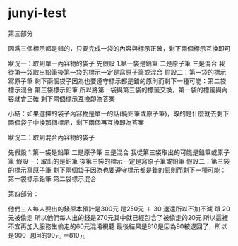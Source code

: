 # junyi-test
第三部分

因爲三個標示都是錯的，只要完成一袋的內容與標示正確，剩下兩個標示互換即可

狀況一：取到單一內容物的袋子
先假設
1.第一袋是鉛筆 二是原子筆 三是混合
我從第一袋取出鉛筆後第一袋的標示一定是寫原子筆或混合
假設二：第一袋的標示寫原子筆
剩下兩個袋子因為也要遵守標示都是錯的原則而剩下一種可能：第二袋標示混合 第三袋標示鉛筆
所以將第一袋與第三袋的標籤交換，第一袋的標籤與內容就會正確
剩下兩個標示互換即為答案

小結：如果選擇的袋子內容物是單一的話(純鉛筆或原子筆)，取的是什麼就去剩下兩個袋子中換那個標示，剩下兩個再互換即為答案

狀況二：取到混合內容物的袋子

先假設
1.第一袋是鉛筆 二是原子筆 三是混合
我從第三袋取出的可能是鉛筆或原子筆
假設ㄧ：取出的是鉛筆
後第三袋的標示一定是寫原子筆或鉛筆
假設二：第三袋的標示寫原子筆
剩下兩個袋子因為也要遵守標示都是錯的原則而剩下一種可能：第一袋標示鉛筆 第二袋標示混合



第四部分：

他們三人每人要出的錢原本預計是300元
是250元 ＋ 30 退還所以不加不減 跟 20元被偷走
所以他們每人出的錢是270元其中就已經包含了被偷走的20元
所以這裡不宜再加入服務生偷走的60元混淆視聽
最後結果是810是因為90被退回了，所以是900-退回的90元 ＝810元




